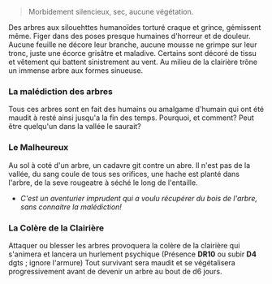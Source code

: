 > Morbidement silencieux, sec, aucune végétation. 

Des arbres aux silouehttes humanoïdes torturé craque et grince, gémissent même. Figer dans des poses presque humaines d'horreur et de douleur. Aucune feuille ne décore leur branche, aucune mousse ne grimpe sur leur tronc, juste une écorce grisâtre et maladive. Certains sont décoré de tissu et vêtement qui battent sinistrement au vent. Au milieu de la clairière trône un immense arbre aux formes sinueuse.

### La malédiction des arbres
Tous ces arbres sont en fait des humains ou amalgame d'humain qui ont été maudit à resté ainsi jusqu'a la fin des temps. Pourquoi, et comment? Peut être quelqu'un dans la vallée le saurait?

### Le Malheureux
Au sol à coté d'un arbre, un cadavre git contre un abre. Il n'est pas de la vallée, du sang coule de tous ses orifices, une hache est planté dans l'arbre, de la seve rougeatre à séché le long de l'entaille.
- *C'est un aventurier imprudent qui a voulu récupérer du bois de l'arbre, sans connaitre la malédiction!* 

### La Colère de la Clairière
Attaquer ou blesser les arbres provoquera la colère de la clairière qui s'animera et lancera un hurlement psychique (Présence **DR10** ou subir **D4** dgts ; ignore l'armure) Tout survivant sera maudit et se végétalisera progressivement avant de devenir un arbre au bout de d6 jours.